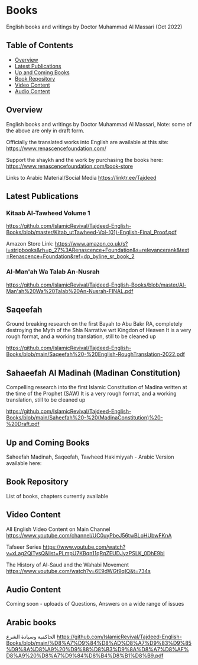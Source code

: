 # Books

English books and writings by Doctor Muhammad Al Massari (Oct 2022)


## Table of Contents

- [Overview](#overview)
- [Latest Publications](#latest-publications)
- [Up and Coming Books](#up-and-coming-books)
- [Book Repository](#book-repository)
- [Video Content](#video-content)
- [Audio Content](#audio-content)


## Overview

English books and writings by Doctor Muhammad Al Massari, 
Note: some of the above are only in draft form.

Officially the translated works into English are available at this site: https://www.renascencefoundation.com/

Support the shaykh and the work by purchasing the books here: https://www.renascencefoundation.com/book-store

Links to Arabic Material/Social Media https://linktr.ee/Tajdeed

## Latest Publications

### Kitaab Al-Tawheed Volume 1

https://github.com/IslamicRevival/Tajdeed-English-Books/blob/master/Kitab_utTawheed-Vol-(01)-English-Final_Proof.pdf

Amazon Store Link:  https://www.amazon.co.uk/s?i=stripbooks&rh=p_27%3ARenascence+Foundation&s=relevancerank&text=Renascence+Foundation&ref=dp_byline_sr_book_2

### Al-Man'ah Wa Talab An-Nusrah

https://github.com/IslamicRevival/Tajdeed-English-Books/blob/master/Al-Man'ah%20Wa%20Talab%20An-Nusrah-FINAL.pdf

## Saqeefah

Ground breaking research on the first Bayah to Abu Bakr RA, completely destroying the Myth of the Shia Narrative wrt Kingdon of Heaven
It is a very rough format, and a working translation, still to be cleaned up

https://github.com/IslamicRevival/Tajdeed-English-Books/blob/main/Saqeefah%20-%20English-RoughTranslation-2022.pdf

## Sahaeefah Al Madinah (Madinan Constitution)

Compelling research into the first Islamic Constitution of Madina written at the time of the Prophet (SAW)
It is a very rough format, and a working translation, still to be cleaned up

https://github.com/IslamicRevival/Tajdeed-English-Books/blob/main/Saheefah%20-%20(MadinaConstitution)%20-%20Draft.pdf

## Up and Coming Books

Saheefah Madinah, 
Saqeefah, 
Tawheed Hakimiyyah - Arabic Version available here:

## Book Repository
List of books, chapters currently available

## Video Content
All English Video Content on Main Channel
https://www.youtube.com/channel/UC0uyPbeJ56twBLoHUbwFKnA

Tafseer Series
https://www.youtube.com/watch?v=xLag2QiTysQ&list=PLmpU7KBqn11qRqZEUDJyzPSLK_0DhE9bl

The History of Al-Saud and the Wahabi Movement
https://www.youtube.com/watch?v=6E9dWGt9qIQ&t=734s


## Audio Content

Coming soon - uploads of Questions, Answers on a wide range of issues

## Arabic books
الحاكمية وسيادة الشرع
https://github.com/IslamicRevival/Tajdeed-English-Books/blob/main/%D8%A7%D9%84%D8%AD%D8%A7%D9%83%D9%85%D9%8A%D8%A9%20%D9%88%D8%B3%D9%8A%D8%A7%D8%AF%D8%A9%20%D8%A7%D9%84%D8%B4%D8%B1%D8%B9.pdf




